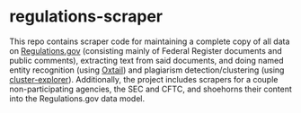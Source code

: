 # regulations-scraper

This repo contains scraper code for maintaining a complete copy of all data on [Regulations.gov](http://regulations.gov) (consisting mainly of Federal Register documents and public comments), extracting text from said documents, and doing named entity recognition (using [Oxtail](https://github.com/sunlightlabs/oxtail)) and plagiarism detection/clustering (using [cluster-explorer](https://github.com/sunlightlabs/cluster-explorer)). Additionally, the project includes scrapers for a couple non-participating agencies, the SEC and CFTC, and shoehorns their content into the Regulations.gov data model.
